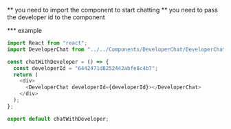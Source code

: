 ** you need to import the component <DeveloperChat></DeveloperChat> to start chatting
** you need to pass the developer id to the component <DeveloperChat developerId={developerId}></DeveloperChat>

\*\*\* example

```javascript
import React from "react";
import DeveloperChat from "../../Components/DeveloperChat/DeveloperChat";

const chatWithDeveloper = () => {
  const developerId = "6442471d8252442abfe8c4b7";
  return (
    <div>
      <DeveloperChat developerId={developerId}></DeveloperChat>
    </div>
  );
};

export default chatWithDeveloper;
```
